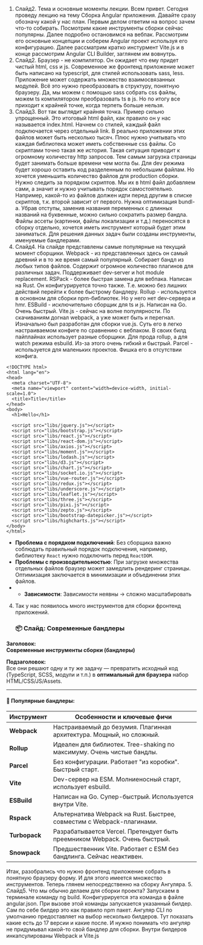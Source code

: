 1. Слайд2. Тема и основные моменты лекции.
   Всем привет. Сегодня проведу лекцию на тему Сборка Angular приложения.
   Давайте сразу обозначу какой у нас план. Первым делом ответим на вопрос зачем что-то собирать. Посмотрим какие инструменты сборки сейчас популярны. Далее подробно остановимся на вебпак. Рассмотрим его основные концепции и соберем Angular проект используя его конфигурацию. Далее рассматрим кратко инстурмент Vite.js и в конце рассмотрим Angular CLI Builder, заглянем им вовнутрь.
2. Слайд2.
   Браузер - не компилятор. Он ожидает что ему придет чистый html, css и js. Современное же фронтенд приложение может быть написано на typescript, для стилей использовать sass, less. Приложение может содержать множество взаимосвязанных модулей. Всё это нужно преобразовать в структуру, понятную браузеру.
   Да, мы можем с помощью sass собрать css файлы, можем ts компилятором преобразовать ts в js. Но по итогу все приходит к крайней точке, когда терпеть больше нельзя.
3. Слайд3. 
   Вот так выглядит крайняя точка. Пример сильно упрощенный. Это итоговый html файл, как правило он у нас называется index.html. Начнем со стилей, каждый файл подключается через отдельный link. В реально приложении этих файлов может быть несколько тысяч. Плюс нужно учитывать что каждая библиотека может иметь собственные css файлы. Со скриптами точно такая же история. Такая ситуация приводит к огромному количеству http запросов. Тем самым загрузка страницы будет занимать больше времени чем могла бы. Для dev режима будет хорошо оставить код разделенным по небольшим файлам. Но хочется уменьшить количество файлов для production сборки.
   Нужно следить за порядком скриптов. Мы их в html файл добавляем сами, а значит и нужно учитывать порядок самостоятельно. Например, какой-то из файлов должен идти перед другим в списке скриптов, т.к. второй зависит от первого.
   Нужна оптимизация bundl-a. Убрав отступы, заменив названия переменных с длинных названий на буквенные, можно сильно сократить размер бандла.
   Файлы ассеты (картинки, файлы локализации и т.д.) переносятся в сборку отдельно, хочется иметь инструмент который будет этим заниматься.
   Для решения данных задач были созданы инструменты, именуемые бандлерами.
4. Слайд4.
   На слайде представлены самые популярные на текущий момент сборщики.
   Webpack - из представленных здесь он самый древний и в то же время самый популярный. Собирает бандл из любых типов файлов. Содержит огромное количество плагинов для различных задач. Поддерживает dev-server и hot module replacement.
   RSPack - более быстрая замена для вебпака. Написан на Rust. Он конфигурируется точно также. Т.е. можно без лишних действий перейти к более быстрому бандлеру.
   Rollup - используется в основном для сборки npm-библиотек. Но у него нет dev-сервера и hmr.
   ESBuild - исключительно сборщик для ts и js. Написан на Go. Очень быстрый.
   Vite.js - сейчас на волне популярности. По скачиваниям догнал webpack, а уже может быть и перегнал. Изначально был разработан для сборки vue.js. Суть его в легко настраиваемом конфиге по сравнению с вебпаком. В своих билд пайплайнах использует разные сборщики. Для прода rollup, а для watch режима esbuild. Из-за этого очень гибкий и быстрый.
   Parcel - используется для маленьких проектов. Фишка его в отсутствии конфига.
		
```
<!DOCTYPE html>
<html lang="en">
<head>
  <meta charset="UTF-8">
  <meta name="viewport" content="width=device-width, initial-scale=1.0">
  <title>Title</title>
</head>
<body>
  <h1>Hello</h1>

  <script src="libs/jquery.js"></script>
  <script src="libs/bootstrap.js"></script>
  <script src="libs/react.js"></script>
  <script src="libs/react-dom.js"></script>
  <script src="libs/axios.js"></script>
  <script src="libs/moment.js"></script>
  <script src="libs/lodash.js"></script>
  <script src="libs/d3.js"></script>
  <script src="libs/chart.js"></script>
  <script src="libs/socket.io.js"></script>
  <script src="libs/vue-router.js"></script>
  <script src="libs/redux.js"></script>
  <script src="libs/underscore.js"></script>
  <script src="libs/leaflet.js"></script>
  <script src="libs/three.js"></script>
  <script src="libs/pixi.js"></script>
  <script src="libs/zepto.js"></script>
  <script src="libs/bootstrap-datepicker.js"></script>
  <script src="libs/highcharts.js"></script>
</body>
</html>   
```
- **Проблема с порядком подключений**: Без сборщика важно соблюдать правильный порядок подключения, например, библиотеку `React` нужно подключить перед `ReactDOM`.
- **Проблемы с производительностью**: При загрузке множества отдельных файлов браузер может замедлить рендеринг страницы. Оптимизация заключается в минимизации и объединении этих файлов.
- - **Зависимости**: Зависимости неявны → сложно масштабировать
4. Так у нас появилось много инструментов для сборки фронтенд приложений.
   ### 📦 Слайд: Современные бандлеры

**Заголовок:**  
**Современные инструменты сборки (бандлеры)**

**Подзаголовок:**  
Все они решают одну и ту же задачу — превратить исходный код (TypeScript, SCSS, модули и т.п.) в **оптимальный для браузера** набор HTML/CSS/JS/Assets.

---

#### 🔧 Популярные бандлеры:

|Инструмент|Особенности и ключевые фичи|
|---|---|
|**Webpack**|Настраиваемый до безумия. Плагинная архитектура. Мощный, но сложный.|
|**Rollup**|Идеален для библиотек. Tree-shaking по максимуму. Очень чистые бандлы.|
|**Parcel**|Без конфигурации. Работает "из коробки". Быстрый старт.|
|**Vite**|Dev-сервер на ESM. Молниеносный старт, использует esbuild.|
|**ESBuild**|Написан на Go. Супер-быстрый. Используется внутри Vite.|
|**Rspack**|Альтернатива Webpack на Rust. Быстрее, совместим с Webpack-плагинами.|
|**Turbopack**|Разрабатывается Vercel. Претендует быть преемником Webpack. Очень быстрый.|
|**Snowpack**|Предшественник Vite. Работает с ESM без бандлинга. Сейчас неактивен.|
Итак, разобрались что нужно фронтенд приложение собрать в понятную браузеру форму. И для этого имеется множество инструментов. Теперь глянем непосредственно на сборку Ангуляра.
5. Слайд5. Что мы обычно делаем для сборки проекта? Запускаем в терминале команду ng build. Конфигурируется эта команда  в файле angular.json. При вызове этой команды запускается указанный билдер. Сам по себе билдер это как правило npm пакет. Ангуляр CLI по умолчанию предоставляет на выбор несколько билдеров. Тут показать какие есть до 17 версии и какие после. И нужно понимать что ангуляр не придумывал какой-то свой бандлер для сборки. Внутри билдеров инкапсулированы Webpack и Vite.js
   
   

   